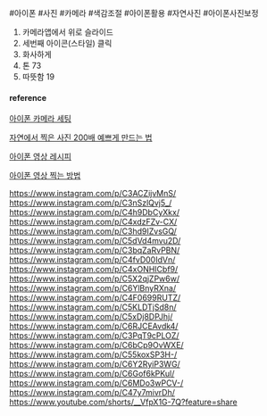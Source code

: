 #아이폰 #사진 #카메라 #색감조절 #아이폰활용 #자연사진 #아이폰사진보정
1. 카메라앱에서 위로 슬라이드
2. 세번째 아이콘(스타일) 클릭
3. 화사하게
4. 톤 73
5. 따뜻함 19

#### reference
[아이폰 카메라 세팅](https://www.youtube.com/shorts/XhBpg2xwTAk?feature=share)

[자연에서 찍은 사진 200배 예쁘게 만드는 법](https://www.instagram.com/p/CegDNOtu8Mw/?img_index=80)

[아이폰 영상 레시피](https://www.instagram.com/p/Cz1L-MpPS41/)

[아이폰 영상 찍는 방법](https://www.instagram.com/p/C5FP34dvAy1/)

https://www.instagram.com/p/C3ACZijvMnS/
https://www.instagram.com/p/C3nSzlQvj5_/
https://www.instagram.com/p/C4h9DbCyXkx/
https://www.instagram.com/p/C4xdzFZv-CX/
https://www.instagram.com/p/C3hd9IZvsGQ/
https://www.instagram.com/p/C5dVd4mvu2D/
https://www.instagram.com/p/C3bqZaRvPBN/
https://www.instagram.com/p/C4fvD00IdVn/
https://www.instagram.com/p/C4xONHICbf9/
https://www.instagram.com/p/C5X2qjZPw6w/
https://www.instagram.com/p/C6YlBnyRXna/
https://www.instagram.com/p/C4F0699RUTZ/
https://www.instagram.com/p/C5KLDTjSd8n/
https://www.instagram.com/p/C5xDj8DPJhj/
https://www.instagram.com/p/C6RJCEAvdk4/
https://www.instagram.com/p/C3PqT9cPLOZ/
https://www.instagram.com/p/C6bCp9OvWXE/
https://www.instagram.com/p/C55koxSP3H-/
https://www.instagram.com/p/C6Y2RyiP3WG/
https://www.instagram.com/p/C6Gof6kPKul/
https://www.instagram.com/p/C6MDo3wPCV-/
https://www.instagram.com/p/C47y7mivrDh/
https://www.youtube.com/shorts/__VfpX1G-7Q?feature=share
